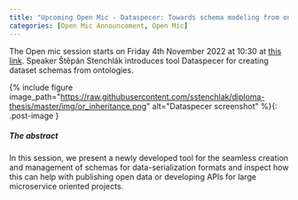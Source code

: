 ```yaml
---
title: "Upcoming Open Mic - Dataspecer: Towards schema modeling from ontologies"
categories: [Open Mic Announcement, Open Mic]
---
```


The Open mic session starts on Friday 4th November 2022 at 10:30 at [this link](https://meet.jit.si/open-mic-kbss). Speaker Štěpán Stenchlák introduces tool Dataspecer for creating dataset schemas from ontologies.

{% include figure image_path="https://raw.githubusercontent.com/sstenchlak/diploma-thesis/master/img/or_inheritance.png" alt="Dataspecer screenshot" %}{: .post-image }

##### The abstract

In this session, we present a newly developed tool for the seamless creation and management of schemas for data-serialization formats and inspect how this can help with publishing open data or developing APIs for large microservice oriented projects.
